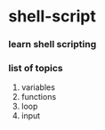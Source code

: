 # shell-script
### learn shell scripting
### list of topics
1. variables
2. functions
3. loop
4. input